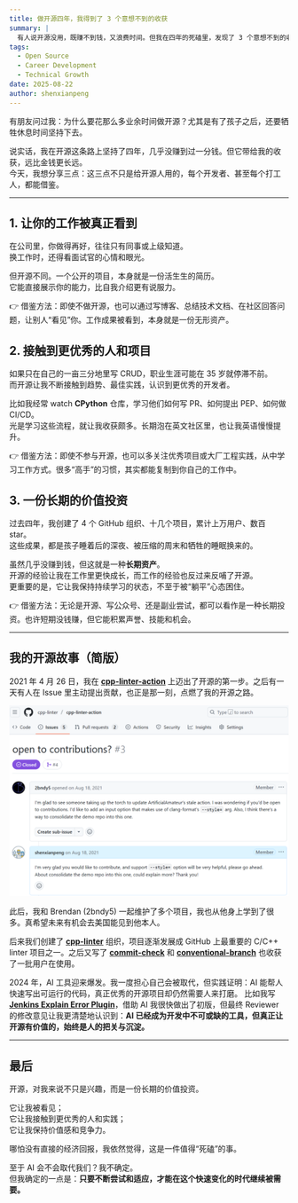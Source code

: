 ```yaml
---
title: 做开源四年，我得到了 3 个意想不到的收获
summary: |
  有人说开源没用，既赚不到钱，又浪费时间。但我在四年的死磕里，发现了 3 个意想不到的收获：让工作被真正看到、接触更优秀的人和项目、以及一份长期的价值投资。这些收获，其实每个开发者都能借鉴。
tags:
  - Open Source
  - Career Development
  - Technical Growth
date: 2025-08-22
author: shenxianpeng
---
```


有朋友问过我：为什么要花那么多业余时间做开源？尤其是有了孩子之后，还要牺牲休息时间坚持下去。

说实话，我在开源这条路上坚持了四年，几乎没赚到过一分钱。但它带给我的收获，远比金钱更长远。  
今天，我想分享三点：这三点不只是给开源人用的，每个开发者、甚至每个打工人，都能借鉴。

---

## 1. 让你的工作被真正看到

在公司里，你做得再好，往往只有同事或上级知道。  
换工作时，还得看面试官的心情和眼光。

但开源不同。一个公开的项目，本身就是一份活生生的简历。  
它能直接展示你的能力，比自我介绍更有说服力。

👉 借鉴方法：即使不做开源，也可以通过写博客、总结技术文档、在社区回答问题，让别人“看见”你。工作成果被看到，本身就是一份无形资产。

## 2. 接触到更优秀的人和项目

如果只在自己的一亩三分地里写 CRUD，职业生涯可能在 35 岁就停滞不前。  
而开源让我不断接触到趋势、最佳实践，认识到更优秀的开发者。

比如我经常 watch **CPython** 仓库，学习他们如何写 PR、如何提出 PEP、如何做 CI/CD。  
光是学习这些流程，就让我收获颇多。长期泡在英文社区里，也让我英语慢慢提升。

👉 借鉴方法：即使不参与开源，也可以多关注优秀项目或大厂工程实践，从中学习工作方式。很多“高手”的习惯，其实都能复制到你自己的工作中。

## 3. 一份长期的价值投资

过去四年，我创建了 4 个 GitHub 组织、十几个项目，累计上万用户、数百 star。  
这些成果，都是孩子睡着后的深夜、被压缩的周末和牺牲的睡眠换来的。

虽然几乎没赚到钱，但这就是一种**长期资产**。  
开源的经验让我在工作里更快成长，而工作的经验也反过来反哺了开源。  
更重要的是，它让我保持持续学习的状态，不至于被“躺平”心态困住。

👉 借鉴方法：无论是开源、写公众号、还是副业尝试，都可以看作是一种长期投资。也许短期没钱赚，但它能积累声誉、技能和机会。

---

## 我的开源故事（简版）

2021 年 4 月 26 日，我在 [**cpp-linter-action**](https://github.com/cpp-linter/cpp-linter-action) 上迈出了开源的第一步。之后有一天有人在 Issue 里主动提出贡献，也正是那一刻，点燃了我的开源之路。

![开始了开源](start.png)

此后，我和 Brendan (2bndy5) 一起维护了多个项目，我也从他身上学到了很多。真希望未来有机会去美国能见到他本人。

后来我们创建了 [**cpp-linter**](https://github.com/cpp-linter) 组织，项目逐渐发展成 GitHub 上最重要的 C/C++ linter 项目之一。之后又写了 [**commit-check**](https://github.com/commit-check/commit-check) 和 [**conventional-branch**](https://github.com/conventional-branch/conventional-branch) 也收获了一批用户在使用。

2024 年，AI 工具迎来爆发。我一度担心自己会被取代，但实践证明：AI 能帮人快速写出可运行的代码，真正优秀的开源项目却仍然需要人来打磨。
比如我写 [**Jenkins Explain Error Plugin**](https://github.com/jenkinsci/explain-error-plugin)，借助 AI 我很快做出了初版，但最终 Reviewer 的修改意见让我更清楚地认识到：**AI 已经成为开发中不可或缺的工具，但真正让开源有价值的，始终是人的把关与沉淀。**

---

## 最后

开源，对我来说不只是兴趣，而是一份长期的价值投资。  

它让我被看见；  
它让我接触到更优秀的人和实践；  
它让我保持价值感和竞争力。  

哪怕没有直接的经济回报，我依然觉得，这是一件值得“死磕”的事。  

至于 AI 会不会取代我们？我不确定。  
但我确定的一点是：**只要不断尝试和适应，才能在这个快速变化的时代继续被需要。**
